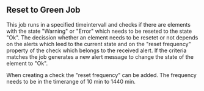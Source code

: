 ## Reset to Green Job

This job runs in a specified timeintervall and checks if there are elements with the state "Warning" or "Error" which needs to be reseted to the state "Ok". The decission whether an element needs to be resetet or not depends on the alerts which leed to the current state and on the "reset frequency" property of the check which belongs to the received alert. If the criteria matches the job generates a new alert message to change the state of the element to "Ok".

When creating a check the "reset frequency" can be added. The frequency needs to be in the timerange of 10 min to 1440 min.




